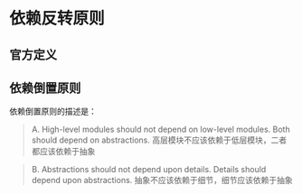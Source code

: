 # 依赖反转原则

## 官方定义

## 依赖倒置原则

依赖倒置原则的描述是：

> A. High-level modules should not depend on low-level modules. Both should depend on abstractions.
高层模块不应该依赖于低层模块，二者都应该依赖于抽象

> B. Abstractions should not depend upon details. Details should depend upon abstractions.
抽象不应该依赖于细节，细节应该依赖于抽象

